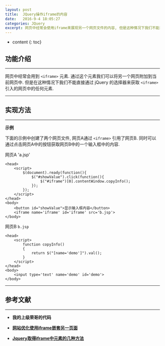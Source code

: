 ```yaml
---
layout: post
title:  JQuery操作iframe的内容
date:   2016-9-4 18:05:27
categories: JQuery
excerpt: 网页中经常会使用iframe来展现另一个网页文件的内容, 但是这种情况下我们不能直接通过jQuery的选择器获取iframe中的元素.
---
```


* content
{: toc}

## 功能介绍

---

网页中经常会用到 `<iframe>` 元素. 通过这个元素我们可以将另一个网页附加到当前网页中. 但是在这种情况下我们不能直接通过 jQuery 的选择器来获取 `<iframe>` 引入的网页中的任何元素.

---

## 实现方法

---

**示例**   
   
下面的示例中创建了两个网页文件, 网页A通过 `<iframe>` 引用了网页B. 同时可以通过点击网页A中的按钮获取网页B中的一个输入框中的内容.
   
网页A 'a.jsp'
```jQuery
<head>
	<script>
		$(document).ready(function(){
			$("#showValue").click(function(){
				$("#iframe")[0].contentWindow.copyInfo();
			});
		});
	</script>
</head>
<body>
	<button id="showValue">显示输入框内容</button>
	<iframe name='iframe' id='iframe' src='b.jsp'>
</body>
```
   
网页B `b.jsp`
```jQuery
<head>
	<script>
		function copyInfo()
		{
			return $("[name='demo']").val();
		}
	</script>
</head>
<body>
	<input type='text' name='demo' id='demo'>
</body>
```

---

## 参考文献

---

* **我的上级荣哥的代码**

* **[网站优化使用iframe嵌套另一页面](http://www.360doc.com/content/09/0922/15/323829_6293598.shtml)**

* **[Jquery取得iframe中元素的几种方法](http://www.cnblogs.com/vipstone/archive/2012/04/01/2428257.html)**
